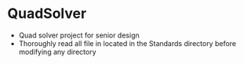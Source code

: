 # QuadSolver
- Quad solver project for senior design
- Thoroughly read all file in located in the Standards directory before modifying any directory
